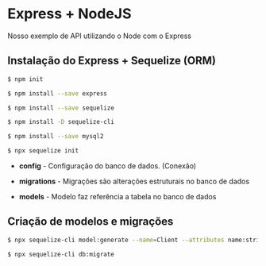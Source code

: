 # Express + NodeJS
Nosso exemplo de API utilizando o Node com o Express

## Instalação do Express + Sequelize (ORM)

```sh
$ npm init

$ npm install --save express 

$ npm install --save sequelize

$ npm install -D sequelize-cli

$ npm install --save mysql2

$ npx sequelize init

```
* **config** - Configuração do banco de dados. (Conexão)

* **migrations** - Migrações são alterações estruturais no banco de dados

* **models** - Modelo faz referência a tabela no banco de dados

## Criação de modelos e migrações
```sh
$ npx sequelize-cli model:generate --name=Client --attributes name:string,cpf:string,email:string,phone:string

$ npx sequelize-cli db:migrate

```